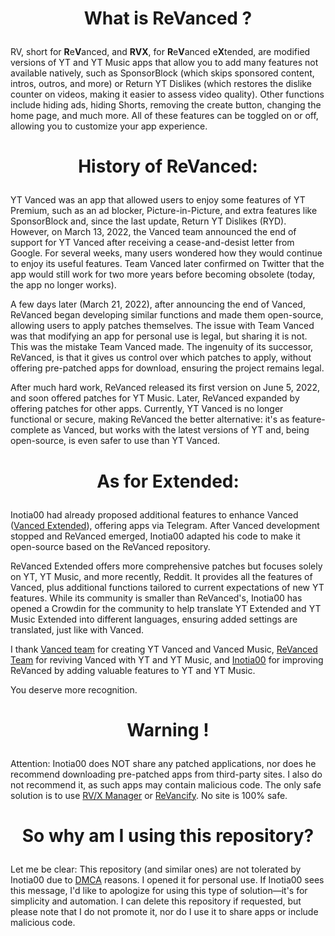 # <p align="center"> What is ReVanced ? 

RV, short for **R**e**V**anced, and **RVX**, for **R**e**V**anced e**X**tended, are modified versions of YT and YT Music apps that allow you to add many features not available natively, such as SponsorBlock (which skips sponsored content, intros, outros, and more) or Return YT Dislikes (which restores the dislike counter on videos, making it easier to assess video quality). Other functions include hiding ads, hiding Shorts, removing the create button, changing the home page, and much more. All of these features can be toggled on or off, allowing you to customize your app experience.

# <p align="center"> History of ReVanced: 

YT Vanced was an app that allowed users to enjoy some features of YT Premium, such as an ad blocker, Picture-in-Picture, and extra features like SponsorBlock and, since the last update, Return YT Dislikes (RYD). However, on March 13, 2022, the Vanced team announced the end of support for YT Vanced after receiving a cease-and-desist letter from Google. For several weeks, many users wondered how they would continue to enjoy its useful features. Team Vanced later confirmed on Twitter that the app would still work for two more years before becoming obsolete (today, the app no longer works).

A few days later (March 21, 2022), after announcing the end of Vanced, ReVanced began developing similar functions and made them open-source, allowing users to apply patches themselves. The issue with Team Vanced was that modifying an app for personal use is legal, but sharing it is not. This was the mistake Team Vanced made. The ingenuity of its successor, ReVanced, is that it gives us control over which patches to apply, without offering pre-patched apps for download, ensuring the project remains legal.

After much hard work, ReVanced released its first version on June 5, 2022, and soon offered patches for YT Music. Later, ReVanced expanded by offering patches for other apps. Currently, YT Vanced is no longer functional or secure, making ReVanced the better alternative: it's as feature-complete as Vanced, but works with the latest versions of YT and, being open-source, is even safer to use than YT Vanced.

# <p align="center"> As for Extended: 

Inotia00 had already proposed additional features to enhance Vanced ([Vanced Extended](https://t.me/vanced_mod_archive)), offering apps via Telegram. After Vanced development stopped and ReVanced emerged, Inotia00 adapted his code to make it open-source based on the ReVanced repository.

ReVanced Extended offers more comprehensive patches but focuses solely on YT, YT Music, and more recently, Reddit. It provides all the features of Vanced, plus additional functions tailored to current expectations of new YT features. While its community is smaller than ReVanced's, Inotia00 has opened a Crowdin for the community to help translate YT Extended and YT Music Extended into different languages, ensuring added settings are translated, just like with Vanced.

I thank [Vanced team](https://github.com/TeamVanced) for creating YT Vanced and Vanced Music, [ReVanced Team](https://github.com/ReVanced) for reviving Vanced with YT and YT Music, and [Inotia00](https://github.com/inotia00) for improving ReVanced by adding valuable features to YT and YT Music.

You deserve more recognition.

# <p align="center"> Warning ! 

Attention: Inotia00 does NOT share any patched applications, nor does he recommend downloading pre-patched apps from third-party sites. I also do not recommend it, as such apps may contain malicious code. The only safe solution is to use [RV/X Manager](https://github.com/Kevinr99089/Extended.Builder/blob/main/install.md#for-installing-with-revanced-manager-please-follow-this-tutorial) or [ReVancify](https://github.com/Kevinr99089/Extended.Builder/blob/main/install.md#for-installing-with-revancify-please-follow-this-tutorial). No site is 100% safe.

# <p align="center"> So why am I using this repository?

Let me be clear: This repository (and similar ones) are not tolerated by Inotia00 due to [DMCA](https://en.m.wikipedia.org/wiki/Digital_Millennium_Copyright_Act) reasons. I opened it for personal use. If Inotia00 sees this message, I'd like to apologize for using this type of solution—it's for simplicity and automation. I can delete this repository if requested, but please note that I do not promote it, nor do I use it to share apps or include malicious code.
